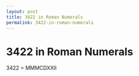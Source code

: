 ```yaml
---
layout: post
title: 3422 in Roman Numerals
permalink: 3422-in-roman-numerals
---
```


# 3422 in Roman Numerals

3422 = MMMCDXXII
